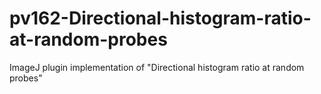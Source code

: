 # pv162-Directional-histogram-ratio-at-random-probes
ImageJ plugin implementation of "Directional histogram ratio at random probes"
